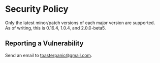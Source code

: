 # Security Policy

Only the latest minor/patch versions of each major version are supported. As of writing, this is 0.16.4, 1.0.4, and 2.0.0-beta5.

## Reporting a Vulnerability

Send an email to toasterpanic@gmail.com.
